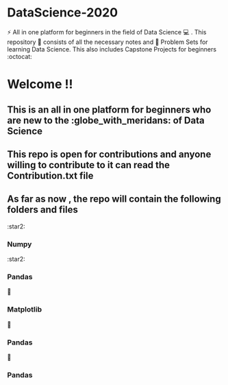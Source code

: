 # DataScience-2020
:zap: All in one platform for beginners in the field of Data Science :computer: . This repository :file_folder: consists of all the necessary notes and :notebook: Problem Sets for learning Data Science. This also includes Capstone Projects for beginners  :octocat: 

<h1> Welcome !!</h1>
<p>
  <h2>This is an all in one platform for beginners who are new to the :globe_with_meridans: of Data Science</h2>
  <h2>This repo is open for contributions and anyone willing to contribute to it can read the Contribution.txt file</h2>
  <h2>As far as now , the repo will contain the following folders and files</h2>
  <p>
  :star2: <h3>Numpy</h3>       :star2: <h3>Pandas</h3>
  
  :star2: <h3>Matplotlib</h3>  :star2: <h3>Pandas</h3>
  
  :star2: <h3>Pandas</h3>
  </p>
</p>
